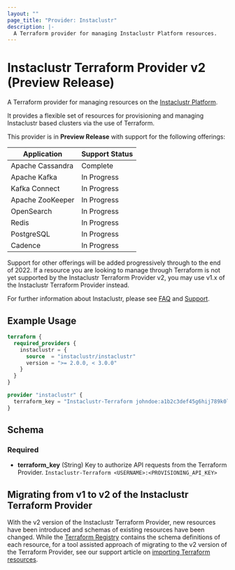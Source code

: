 ```yaml
---
layout: ""
page_title: "Provider: Instaclustr"
description: |-
  A Terraform provider for managing Instaclustr Platform resources.
---
```


# Instaclustr Terraform Provider v2 (Preview Release)

A Terraform provider for managing resources on the [Instaclustr Platform](https://instaclustr.com).

It provides a flexible set of resources for provisioning and managing Instaclustr based clusters via the use of Terraform.  

This provider is in __Preview Release__ with support for the following offerings:

| Application | Support Status |
| ----------- | ----------- |
| Apache Cassandra | Complete |
| Apache Kafka | In Progress |
| Kafka Connect | In Progress |
| Apache ZooKeeper | In Progress |
| OpenSearch | In Progress |
| Redis | In Progress |
| PostgreSQL | In Progress |
| Cadence | In Progress |

Support for other offerings will be added progressively through to the end of 2022. If a resource you are looking to manage through Terraform is not yet supported by the Instaclustr Terraform Provider v2, you may use v1.x of the Instaclustr Terraform Provider instead. 

For further information about Instaclustr, please see [FAQ](https://www.instaclustr.com/faqs/) and [Support](https://support.instaclustr.com/).

## Example Usage

```terraform
terraform {
  required_providers {
    instaclustr = {
      source  = "instaclustr/instaclustr"
      version = ">= 2.0.0, < 3.0.0"
    }
  }
}

provider "instaclustr" {
  terraform_key = "Instaclustr-Terraform johndoe:a1b2c3def45g6hij789k0l1m2n3opq45"
}
```

## Schema

### Required

- **terraform_key** (String) Key to authorize API requests from the Terraform Provider. `Instaclustr-Terraform <USERNAME>:<PROVISIONING_API_KEY>`


## Migrating from v1 to v2 of the Instaclustr Terraform Provider

With the v2 version of the Instaclustr Terraform Provider, new resources have been introduced and schemas of existing resources have been changed. While the [Terraform Registry](https://registry.terraform.io/providers/instaclustr/instaclustr/latest/docs) contains the schema definitions of each resource, for a tool assisted approach of migrating to the v2 version of the Terraform Provider, see our support article on [importing Terraform resources](https://www.instaclustr.com/support/api-integrations/integrations/terraform-code-generation/).
